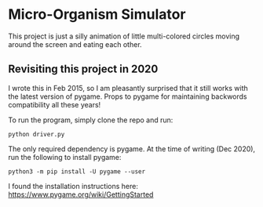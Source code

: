 # Micro-Organism Simulator

This project is just a silly animation of little multi-colored circles moving around the screen and eating each other.

## Revisiting this project in 2020

I wrote this in Feb 2015, so I am pleasantly surprised that it still works with the latest version of pygame. Props to pygame for maintaining backwords compatibility all these years!

To run the program, simply clone the repo and run:

```
python driver.py
```

The only required dependency is pygame. At the time of writing (Dec 2020), run the following to install pygame:

```
python3 -m pip install -U pygame --user
```

I found the installation instructions here: https://www.pygame.org/wiki/GettingStarted
